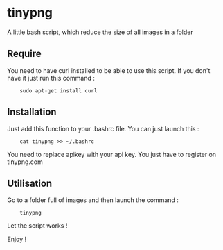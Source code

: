 # tinypng
A little bash script, which reduce the size of all images in a folder

## Require
You need to have curl installed to be able to use this script. If you don't
have it just run this command :
```
	sudo apt-get install curl
```

## Installation
Just add this function to your .bashrc file. You can just launch this :
```
	cat tinypng >> ~/.bashrc
```
You need to replace apikey with your api key. You just have to register on
tinypng.com

## Utilisation
Go to a folder full of images and then launch the command :
```
	tinypng
```
Let the script works !

Enjoy !
